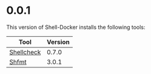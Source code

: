0.0.1
======

This version of Shell-Docker installs the following tools:

Tool         | Version
-------------|------------
[Shellcheck] | 0.7.0
[Shfmt]      | 3.0.1

[Shellcheck]: https://github.com/koalaman/shellcheck
[Shfmt]: https://github.com/mvdan/sh

